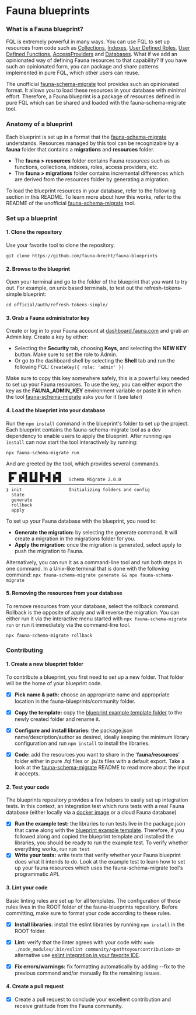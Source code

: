 

# Fauna blueprints

### What is a Fauna blueprint? 

FQL is extremely powerful in many ways. You can use FQL to set up resources from code such as [Collections](https://docs.fauna.com/fauna/current/api/fql/collections), [Indexes](https://docs.fauna.com/fauna/current/api/fql/indexes?lang=javascript), [User Defined Roles](https://docs.fauna.com/fauna/current/security/roles.html), [User Defined Functions,](https://docs.fauna.com/fauna/current/api/graphql/functions) [AccessProviders](https://docs.fauna.com/fauna/current/security/external/access_provider.html) and [Databases](https://docs.fauna.com/fauna/current/api/fql/databases). What if we add an opinionated way of defining Fauna resources to that capability? If you have such an opinionated form, you can package and share patterns implemented in pure FQL, which other users can reuse. 

The unofficial [fauna-schema-migrate](https://github.com/fauna-brecht/fauna-schema-migrate) tool provides such an opinionated format. It allows you to load these resources in your database with minimal effort. Therefore, a Fauna blueprint is a package of resources defined in pure FQL which can be shared and loaded with the fauna-schema-migrate tool. 

### Anatomy of a blueprint
Each blueprint is set up in a format that the [fauna-schema-migrate](https://github.com/fauna-brecht/fauna-schema-migrate) understands. Resources managed by this tool can be recognizable by a **fauna** folder that contains a **migrations** and **resources** folder.

- The **fauna > resources** folder contains Fauna resources such as functions, collections, indexes, roles, access providers, etc.
- The **fauna > migrations**  folder contains incremental differences which are derived from the resources folder by generating a migration.

To load the blueprint resources in your database, refer to the following section in this README. To learn more about how this works, refer to the README of the unofficial [fauna-schema-migrate](https://github.com/fauna-brecht/fauna-schema-migrate) tool.

### Set up a blueprint

#### 1. Clone the repository

Use your favorite tool to clone the repository.

```
git clone https://github.com/fauna-brecht/fauna-blueprints
```

#### 2. Browse to the blueprint

Open your terminal and go to the folder of the blueprint that you want to try out. For example, on unix based terminals, to test out the refresh-tokens-simple blueprint: 

```
cd official/auth/refresh-tokens-simple/
```

#### 3. Grab a Fauna administrator key

Create or log in to your Fauna account at [dashboard.fauna.com](https://dashboard.fauna.com/)  and grab an Admin key. Create a key by either: 

- Selecting the **Security** tab, choosing **Keys**, and selecting the **NEW KEY** button. Make sure to set the role to Admin.
- Or go to the dashboard shell by selecting the **Shell** tab and run the following FQL: `CreateKey({ role: 'admin' })`

Make sure to copy this key somewhere safely, this is a powerful key needed to set up your Fauna resources. To use the key, you can either export the key as the **FAUNA_ADMIN_KEY** environment variable or paste it in when the tool [fauna-schema-migrate](https://github.com/fauna-brecht/fauna-schema-migrate) asks you for it (see later)

#### 4. Load the blueprint into your database

Run the `npm install` command in the blueprint's folder to set up the project. Each blueprint contains the fauna-schema-migrate tool as a dev dependency to enable users to apply the blueprint. After running `npm install` can now start the tool interactively by running:

```npx fauna-schema-migrate run```

And are greeted by the tool, which provides several commands. 

```
 █▀▀ ▄▀█ █ █ █▄ █ ▄▀█ 
 █▀  █▀█ █▄█ █ ▀█ █▀█   Schema Migrate 2.0.0
 ──────────────────────────────────────────────────
❯ init                  Initializing folders and config
  state
  generate
  rollback
  apply
```

To set up your Fauna database with the blueprint, you need to: 

- **Generate the migration:** by selecting the generate command. It will create a migration in the migrations folder for you. 
- **Apply the migration**: once the migration is generated, select apply to push the migration to Fauna. 

Alternatively, you can run it as a command-line tool and run both steps in one command. In a Unix-like terminal that is done with the following command:
```npx fauna-schema-migrate generate && npx fauna-schema-migrate```

#### 5. Removing the resources from your database

To remove resources from your database, select the rollback command. Rollback is the opposite of apply and will reverse the migration. You can either run it via the interactive menu started with ```npx fauna-schema-migrate run``` or run it immediately via the command-line tool. 

```npx fauna-schema-migrate rollback```

### Contributing
#### 1. Create a new blueprint folder

To contribute a blueprint, you first need to set up a new folder. That folder will be the home of your  blueprint code.

- [x] **Pick name & path:** choose an appropriate name and appropriate location in the fauna-blueprints/community folder.

- [x] **Copy the template:** copy the [blueprint example template folder](https://github.com/fauna-brecht/fauna-blueprints/tree/master/util/blueprint-template) to the newly created folder and rename it. 

- [x] **Configure and install libraries:** the package.json name/description/author as desired, ideally keeping the minimum library configuration and run `npm install` to install the libraries. 

- [x] **Code:** add the resources you want to share in the '**fauna/resources**' folder either in pure .fql files or .js/.ts files with a default export. Take a look at the [fauna-schema-migrate](https://github.com/fauna-brecht/fauna-schema-migrate) README to read more about the input it accepts. 

#### 2. Test your code

The blueprints repository provides a few helpers to easily set up integration tests. In this context, an integration test which runs tests with a real Fauna database (either locally via a [docker image](https://hub.docker.com/r/fauna/faunadb) or a cloud Fauna database) 

- [x] **Run the example test:** the libraries to run tests live in the package.json that came along with the  [blueprint example template](https://github.com/fauna-brecht/fauna-blueprints/tree/master/util/blueprint-template). Therefore, if you followed along and copied the blueprint template and installed the libraries, you should be ready to run the example test.  To verify whether everything works, run `npm test`
- [x] **Write your tests:** write tests that verify whether your Fauna blueprint does what it intends to do. Look at the example test to learn how to set up your fauna resources which uses the fauna-schema-migrate tool's programmatic API.

#### 3. Lint your code

Basic linting rules are set up for all templates. The configuration of these rules lives in the ROOT folder of the fauna-blueprints repository. Before committing, make sure to format your code according to these rules. 

- [x] **Install libraries**: install the eslint libraries by running `npm install` in the ROOT folder. 

- [x] **Lint:** verify that the linter agrees with your code with: `node ./node_modules/.bin/eslint community/<pathtoyourcontribution>` or alternative use [eslint integration in your favorite IDE](https://eslint.org/docs/user-guide/integrations). 
- [x] **Fix errors/warnings:** fix formatting automatically by adding --fix to the previous command and/or manually fix the remaining issues. 

#### 4. Create a pull request

- [x] Create a pull request to conclude your excellent contribution and receive gratitude from the Fauna community. 



